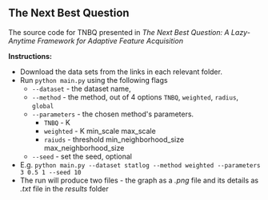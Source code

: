 ## The Next Best Question

The source code for TNBQ presented in *The Next Best Question: A Lazy-Anytime Framework for Adaptive Feature Acquisition* 

**Instructions:**
- Download the data sets from the links in each relevant folder.
- Run `python main.py` using the following flags
  - `--dataset` - the dataset name, 
  - `--method` - the method, out of 4 options `TNBQ`, `weighted`, `radius`, `global`
  - `--parameters` - the chosen method's parameters. 
    - `TNBQ` - K
    - `weighted` - K min_scale max_scale
    - `raiuds` - threshold min_neighborhood_size max_neighborhood_size
  - `--seed` - set the seed, optional
- E.g. `python main.py --dataset statlog --method weighted --parameters 3 0.5 1 --seed 10`
- The run will produce two files - the graph as a *.png* file and its details as *.txt* file in the *results* folder
